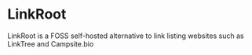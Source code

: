 # LinkRoot
LinkRoot is a FOSS self-hosted alternative to link listing websites such as LinkTree and Campsite.bio
